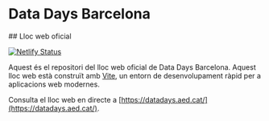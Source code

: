 # Data Days Barcelona

## Lloc web oficial

[![Netlify Status](https://api.netlify.com/api/v1/badges/4c4a6a34-b204-4c28-834f-0e465521d73b/deploy-status)](https://app.netlify.com/sites/datadays/deploys)

Aquest és el repositori del lloc web oficial de Data Days Barcelona. Aquest lloc web està construït amb [Vite](https://vitejs.dev/), un entorn de desenvolupament ràpid per a aplicacions web modernes.

Consulta el lloc web en directe a [https://datadays.aed.cat/](https://datadays.aed.cat/).
